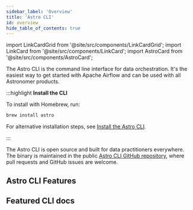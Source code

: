 ```yaml
---
sidebar_label: 'Overview'
title: 'Astro CLI'
id: overview
hide_table_of_contents: true
---
```


<head>
  <meta name="description" content="Learn more about the Astro command-line interface (CLI) and the commands that you can run. The Astro CLI lets you get started with Apache Airflow quickly." />
  <meta name="og:description" content="Learn more about the Astro command-line interface (CLI) and the commands that you can run. The Astro CLI lets you get started with Apache Airflow quickly." />
</head>

import LinkCardGrid from '@site/src/components/LinkCardGrid';
import LinkCard from '@site/src/components/LinkCard';
import AstroCard from '@site/src/components/AstroCard';

<p class="DocItem__header-description">The Astro CLI is the command line interface for data orchestration. It's the easiest way to get started with Apache Airflow and can be used with all Astronomer products.</p>

:::highlight
__Install the CLI__

To install with Homebrew, run:

```sh
brew install astro
```

For alternative installation steps, see [Install the Astro CLI](install-cli.md).

:::
 
The Astro CLI is open source and built for data practitioners everywhere. The binary is maintained in the public [Astro CLI GitHub repository](https://github.com/astronomer/astro-cli), where pull requests and GitHub issues are welcome.
 
## Astro CLI Features

<LinkCardGrid>
  <LinkCard label="Built-in Astro project directory" description="An Astro project includes all of the files required to run Airflow, including dedicated folders for your DAGs, packages, and unit tests." />
  <LinkCard label="Advanced commands" description="Using the Astro CLI, you can run a local Airflow environment, apply code changes, and view logs for all Airflow components." />
  <LinkCard label="Example pytests and DAGs" description="The Astro CLI includes example DAGs which showcase important Airflow best practices and help your team learn quickly." />
  <LinkCard label="Browser-based authentication" description="Access browser-based authentication for Astro and Astronomer Software." />
  <LinkCard label="Astro Cloud UI compatible" description="A robust set of commands matches functionality in the Cloud UI, including Deployment creation and user management." />
  <LinkCard label="CI/CD" description="Configure Deployment API keys to automate CLI commands as part of CI/CD workflows." />
</LinkCardGrid>

## Featured CLI docs

<LinkCardGrid>
  <LinkCard truncate label="Release Notes" description="A record of all changes to the Astro CLI." href="/astro/cli/release-notes" />
  <LinkCard truncate label="Install the Astro CLI" description="Documentation for installing the CLI on all operating systems." href="/astro/cli/install-cli" />
  <LinkCard truncate label="Astro CLI command reference" description="Reference information about every available CLI command and option." href="/astro/cli/reference" />
</LinkCardGrid>

<AstroCard />